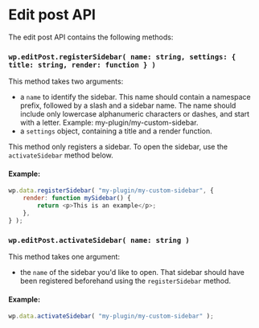 Edit post API
====

The edit post API contains the following methods:

### `wp.editPost.registerSidebar( name: string, settings: { title: string, render: function } )`

This method takes two arguments: 
- a `name` to identify the sidebar. This name should contain a namespace prefix, followed by a slash and a sidebar name. The name should include only lowercase alphanumeric characters or dashes, and start with a letter. Example: my-plugin/my-custom-sidebar.
- a `settings` object, containing a title and a render function. 

This method only registers a sidebar. To open the sidebar, use the `activateSidebar` method below.

#### Example:

```js
wp.data.registerSidebar( "my-plugin/my-custom-sidebar", {
	render: function mySidebar() {
		return <p>This is an example</p>;
	},
} );
```

### `wp.editPost.activateSidebar( name: string )`

This method takes one argument: 
- the `name` of the sidebar you'd like to open. That sidebar should have been registered beforehand using the `registerSidebar` method.

#### Example:

```js
wp.data.activateSidebar( "my-plugin/my-custom-sidebar" );
```
